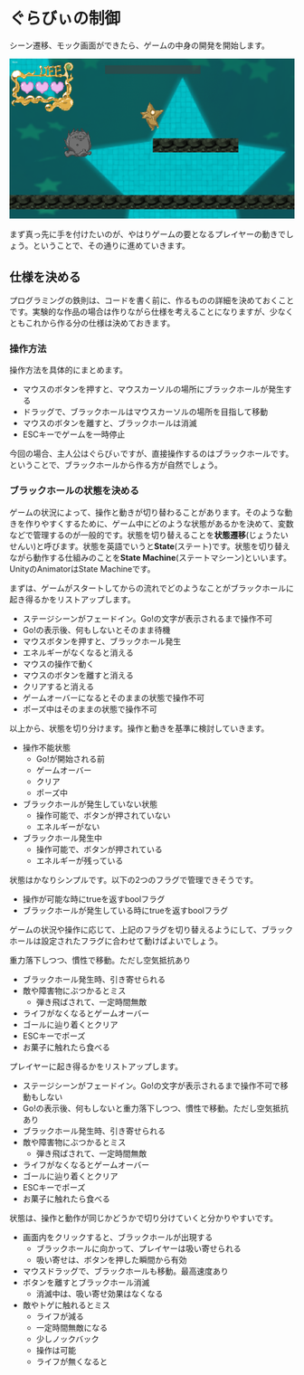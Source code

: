 # ぐらびぃの制御

シーン遷移、モック画面ができたら、ゲームの中身の開発を開始します。

![モック画面](Images/Mock00.png)

まず真っ先に手を付けたいのが、やはりゲームの要となるプレイヤーの動きでしょう。ということで、その通りに進めていきます。

## 仕様を決める
プログラミングの鉄則は、コードを書く前に、作るものの詳細を決めておくことです。実験的な作品の場合は作りながら仕様を考えることになりますが、少なくともこれから作る分の仕様は決めておきます。

### 操作方法
操作方法を具体的にまとめます。

- マウスのボタンを押すと、マウスカーソルの場所にブラックホールが発生する
- ドラッグで、ブラックホールはマウスカーソルの場所を目指して移動
- マウスのボタンを離すと、ブラックホールは消滅
- ESCキーでゲームを一時停止

今回の場合、主人公はぐらびぃですが、直接操作するのはブラックホールです。ということで、ブラックホールから作る方が自然でしょう。

### ブラックホールの状態を決める
ゲームの状況によって、操作と動きが切り替わることがあります。そのような動きを作りやすくするために、ゲーム中にどのような状態があるかを決めて、変数などで管理するのが一般的です。状態を切り替えることを**状態遷移**(じょうたいせんい)と呼びます。状態を英語でいうと**State**(ステート)です。状態を切り替えながら動作する仕組みのことを**State Machine**(ステートマシーン)といいます。UnityのAnimatorはState Machineです。

まずは、ゲームがスタートしてからの流れでどのようなことがブラックホールに起き得るかをリストアップします。

- ステージシーンがフェードイン。Go!の文字が表示されるまで操作不可
- Go!の表示後、何もしないとそのまま待機
- マウスボタンを押すと、ブラックホール発生
- エネルギーがなくなると消える
- マウスの操作で動く
- マウスのボタンを離すと消える
- クリアすると消える
- ゲームオーバーになるとそのままの状態で操作不可
- ポーズ中はそのままの状態で操作不可

以上から、状態を切り分けます。操作と動きを基準に検討していきます。

- 操作不能状態
  - Go!が開始される前
  - ゲームオーバー
  - クリア
  - ポーズ中
- ブラックホールが発生していない状態
  - 操作可能で、ボタンが押されていない
  - エネルギーがない
- ブラックホール発生中
  - 操作可能で、ボタンが押されている
  - エネルギーが残っている

状態はかなりシンプルです。以下の2つのフラグで管理できそうです。

- 操作が可能な時にtrueを返すboolフラグ
- ブラックホールが発生している時にtrueを返すboolフラグ

ゲームの状況や操作に応じて、上記のフラグを切り替えるようにして、ブラックホールは設定されたフラグに合わせて動けばよいでしょう。









重力落下しつつ、慣性で移動。ただし空気抵抗あり
- ブラックホール発生時、引き寄せられる
- 敵や障害物にぶつかるとミス
  - 弾き飛ばされて、一定時間無敵
- ライフがなくなるとゲームオーバー
- ゴールに辿り着くとクリア
- ESCキーでポーズ
- お菓子に触れたら食べる


プレイヤーに起き得るかをリストアップします。

- ステージシーンがフェードイン。Go!の文字が表示されるまで操作不可で移動もしない
- Go!の表示後、何もしないと重力落下しつつ、慣性で移動。ただし空気抵抗あり
- ブラックホール発生時、引き寄せられる
- 敵や障害物にぶつかるとミス
  - 弾き飛ばされて、一定時間無敵
- ライフがなくなるとゲームオーバー
- ゴールに辿り着くとクリア
- ESCキーでポーズ
- お菓子に触れたら食べる


状態は、操作と動作が同じかどうかで切り分けていくと分かりやすいです。



- 画面内をクリックすると、ブラックホールが出現する
  - ブラックホールに向かって、プレイヤーは吸い寄せられる
  - 吸い寄せは、ボタンを押した瞬間から有効
- マウスドラッグで、ブラックホールも移動。最高速度あり
- ボタンを離すとブラックホール消滅
  - 消滅中は、吸い寄せ効果はなくなる
- 敵やトゲに触れるとミス
  - ライフが減る
  - 一定時間無敵になる
  - 少しノックバック
  - 操作は可能
  - ライフが無くなると
